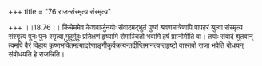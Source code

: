 +++
title = "76 राजन्संस्मृत्य संस्मृत्य"

+++
।।18.76।। किंचेममेव केशवार्जुनयोः संवादमद्भुतं पुण्यं श्रवणमात्रेणापि
पापहरं श्रुत्वा संस्मृत्य संस्मृत्य पुनः पुनः स्मृत्वा,मुहुर्मुहुः
प्रतिक्षणं हृष्यामि रोमाञ्चितो भवामि हर्षं प्राप्नोमीति वा। तयोः संवादं
श्रुतवान् त्वमपि वैरं विहाय
कृष्णभक्तिमत्यादरेणाङ्गीकुर्वन्नत्यन्तदीप्तिमानत्यन्तहृष्टो वास्तवो राजा
भवेति बोधयन् संबोधयति हे राजन्निति।
